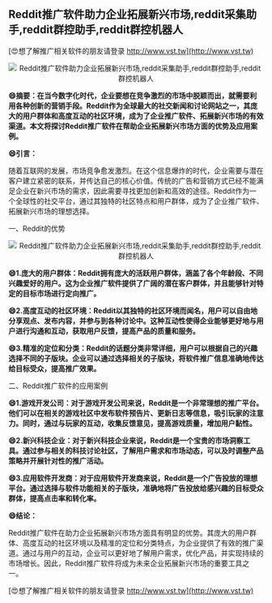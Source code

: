 ## **Reddit推广软件助力企业拓展新兴市场,reddit采集助手,reddit群控助手,reddit群控机器人**

[😍想了解推广相关软件的朋友请登录 http://www.vst.tw](http://www.vst.tw)

 <center><img src="https://vst.tw/MP4/tuiguang/png/0.png" alt="Reddit推广软件助力企业拓展新兴市场,reddit采集助手,reddit群控助手,reddit群控机器人"></center>

**😄摘要：在当今数字化时代，企业要想在竞争激烈的市场中脱颖而出，就需要利用各种创新的营销手段。Reddit作为全球最大的社交新闻和讨论网站之一，其庞大的用户群体和高度互动的社区环境，成为了企业推广软件、拓展新兴市场的有效渠道。本文将探讨Reddit推广软件在帮助企业拓展新兴市场方面的优势及应用案例。**

**😄引言：**

随着互联网的发展，市场竞争愈发激烈。在这个信息爆炸的时代，企业需要与潜在客户建立紧密的联系，并传达自己的核心价值。传统的广告和营销方式已经不能满足企业在新兴市场的需求，因此需要寻找更加创新和高效的途径。Reddit作为一个全球性的社交平台，通过其独特的社区特点和用户群体，成为了企业推广软件、拓展新兴市场的理想选择。

一、Reddit的优势

 <center><img src="https://vst.tw/MP4/tuiguang/png/1.png" alt="Reddit推广软件助力企业拓展新兴市场,reddit采集助手,reddit群控助手,reddit群控机器人"></center>

**😄1.庞大的用户群体：Reddit拥有庞大的活跃用户群体，涵盖了各个年龄段、不同兴趣爱好的用户。这为企业推广软件提供了广阔的潜在客户群体，并且能够针对特定的目标市场进行定向推广。**

**😄2.高度互动的社区环境：Reddit以其独特的社区环境而闻名，用户可以自由地分享观点、发布内容，并参与到各种讨论中。这种互动性使得企业能够更好地与用户进行沟通和互动，获取用户反馈，提高产品的质量和服务。**

**😄3.精准的定位和分类：Reddit的话题分类非常详细，用户可以根据自己的兴趣选择不同的子版块。企业可以通过选择相关的子版块，将软件推广信息准确地传达给目标受众，提高推广效果。**

二、Reddit推广软件的应用案例

**😄1.游戏开发公司：对于游戏开发公司来说，Reddit是一个非常理想的推广平台。他们可以在相关的游戏社区中发布软件预告片、更新日志等信息，吸引玩家的注意力。同时，通过与玩家的互动，收集反馈意见，提高游戏质量，增加用户黏性。**

**😄2.新兴科技企业：对于新兴科技企业来说，Reddit是一个宝贵的市场洞察工具。通过参与相关的科技讨论社区，了解用户需求和市场动态，可以及时调整产品策略并开展针对性的推广活动。**

**😄3.应用软件开发商：对于应用软件开发商来说，Reddit是一个广告投放的理想平台。通过选择与软件功能相关的子版块，准确地将广告投放给感兴趣的目标受众群体，提高点击率和转化率。**

**😄结论：**

Reddit推广软件在助力企业拓展新兴市场方面具有明显的优势。其庞大的用户群体、高度互动的社区环境以及精准的定位和分类特点，为企业提供了有效的推广渠道。通过与用户的互动，企业可以更好地了解用户需求，优化产品，并实现持续的市场增长。因此，Reddit推广软件将成为未来企业拓展新兴市场的重要工具之一。

[😍想了解推广相关软件的朋友请登录 http://www.vst.tw](http://www.vst.tw)




